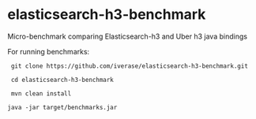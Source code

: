 # elasticsearch-h3-benchmark
Micro-benchmark comparing Elasticsearch-h3 and Uber h3 java bindings

For running benchmarks:

```
 git clone https://github.com/iverase/elasticsearch-h3-benchmark.git
 
 cd elasticsearch-h3-benchmark

 mvn clean install

java -jar target/benchmarks.jar
```